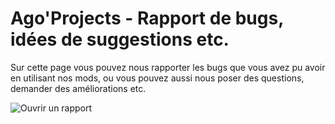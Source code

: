 # Ago'Projects - Rapport de bugs, idées de suggestions etc.

Sur cette page vous pouvez nous rapporter les bugs que vous avez pu avoir en utilisant nos mods, ou vous pouvez aussi nous poser des questions, demander des améliorations etc.

![Ouvrir un rapport](https://github.com/AgoProjects/agoprojects-omsi2/issues/new/choose)
